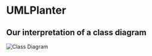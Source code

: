 # UMLPlanter

## Our interpretation of a class diagram
![Class Diagram](http://www.plantuml.com/plantuml/proxy?src=https://github.com/Backwards-Future-Industries/UMLPlanter/blob/master/Diagrams/ClassDiagram.puml)